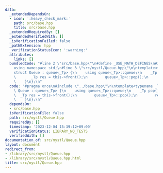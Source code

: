 ```yaml
---
data:
  _extendedDependsOn:
  - icon: ':heavy_check_mark:'
    path: src/base.hpp
    title: src/base.hpp
  _extendedRequiredBy: []
  _extendedVerifiedWith: []
  _isVerificationFailed: false
  _pathExtension: hpp
  _verificationStatusIcon: ':warning:'
  attributes:
    links: []
  bundledCode: "#line 2 \"src/base.hpp\"\n#define _USE_MATH_DEFINES\n#include <bits/stdc++.h>\n\
    using namespace std;\n#line 3 \"src/mystl/Queue.hpp\"\n\ntemplate<typename _Tp>\n\
    struct Queue : queue<_Tp> {\n    using queue<_Tp>::queue;\n    _Tp pop() {\n \
    \       _Tp res = this->front();\n        queue<_Tp>::pop();\n        return res;\n\
    \    }\n};\n"
  code: "#pragma once\n#include \"../base.hpp\"\n\ntemplate<typename _Tp>\nstruct\
    \ Queue : queue<_Tp> {\n    using queue<_Tp>::queue;\n    _Tp pop() {\n      \
    \  _Tp res = this->front();\n        queue<_Tp>::pop();\n        return res;\n\
    \    }\n};\n"
  dependsOn:
  - src/base.hpp
  isVerificationFile: false
  path: src/mystl/Queue.hpp
  requiredBy: []
  timestamp: '2023-12-04 15:39:12+09:00'
  verificationStatus: LIBRARY_NO_TESTS
  verifiedWith: []
documentation_of: src/mystl/Queue.hpp
layout: document
redirect_from:
- /library/src/mystl/Queue.hpp
- /library/src/mystl/Queue.hpp.html
title: src/mystl/Queue.hpp
---
```

